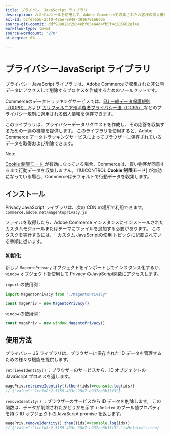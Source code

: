 ```yaml
---
title: プライバシーJavaScript ライブラリ
description: カスタムツールを使用して、Adobe Commerceで収集されたお客様の個人情報にアクセスして削除する方法を説明します。
exl-id: bcfea656-2cf0-48ae-9049-d91679166d05
source-git-commit: ddf988826c29b4ebf054a4d4fb5f4c285662ef4e
workflow-type: tm+mt
source-wordcount: '270'
ht-degree: 0%

---
```


<!-- TODO: Remove this topic and redirect to the adobe-privacy-javascript-library.md when the Adobe privacy library has been integrated with Commerce. -->

# プライバシーJavaScript ライブラリ

プライバシーJavaScript ライブラリは、Adobe Commerceで収集された非公開データにアクセスして削除するプロセスを作成するためのツールセットです。

Commerceのデータトラッキングサービスでは、[EU 一般データ保護規則（GDPR） ](gdpr.md) および [ カリフォルニア州消費者プライバシー法（CCPA） ](ccpa.md) などのプライバシー規制に適用される個人情報を保存できます。

このライブラリは、プライバシーデータリクエストを作成し、その応答を収集するための一連の機能を提供します。 このライブラリを使用すると、Adobe Commerce データトラッキングサービスによってブラウザーに保存されているデータを取得および削除できます。

>[!NOTE]
>
>[Cookie 制限モード ](https://experienceleague.adobe.com/docs/commerce-admin/start/compliance/privacy/compliance-cookie-law.html?lang=ja) が有効になっている場合、Commerceは、買い物客が同意するまで行動データを収集しません。 [!UICONTROL **Cookie 制限モード**] が無効になっている場合、Commerceはデフォルトで行動データを収集します。

## インストール

Privacy JavaScript ライブラリは、次の CDN の場所で利用できます。`commerce.adobe.net/magentoprivacy.js`

ファイルを取得したら、Adobe Commerce インスタンスにインストールされたカスタムモジュールまたはテーマにファイルを追加する必要があります。 このタスクを実行するには、「[ カスタム JavaScriptの使用 ](https://developer.adobe.com/commerce/frontend-core/javascript/custom/) トピックに記載されている手順に従います。

### 初期化

新しい `MagentoPrivacy` オブジェクトをインポートしてインスタンス化するか、`window` オブジェクトを使用して Privacy のJavaScript関数にアクセスします。

`import` の使用例：

```js
import MagentoPrivacy from "./MagentoPrivacy"

const magePriv = new MagentoPrivacy()
```

`window` の使用例：

```js
const magePriv = new window.MagentoPrivacy()
```

## 使用方法

プライバシー JS ライブラリは、ブラウザーに保存された ID データを管理するための様々な機能を提供します。

`retrieveIdentity()`
：ブラウザーのサービスから、ID オブジェクトのJavaScript プロミスを返します。

```js
magePriv.retrieveIdentity().then((ids)=>console.log(ids))
// {"value":"1ccfd8c2-5159-433c-98d7-e937ce3b13f3"}
```

`removeIdentity()`
：ブラウザーのサービスから ID データを削除します。
この関数は、データが削除されたかどうかを示す `isDeleted` のブール値プロパティを持つ ID オブジェクトのJavaScript promise を返します。

```js
magePriv.removeIdentity().then((ids)=>console.log(ids))
// {"value":"1ccfd8c2-5159-433c-98d7-e937ce3b13f3","isDeleted":true}
```
